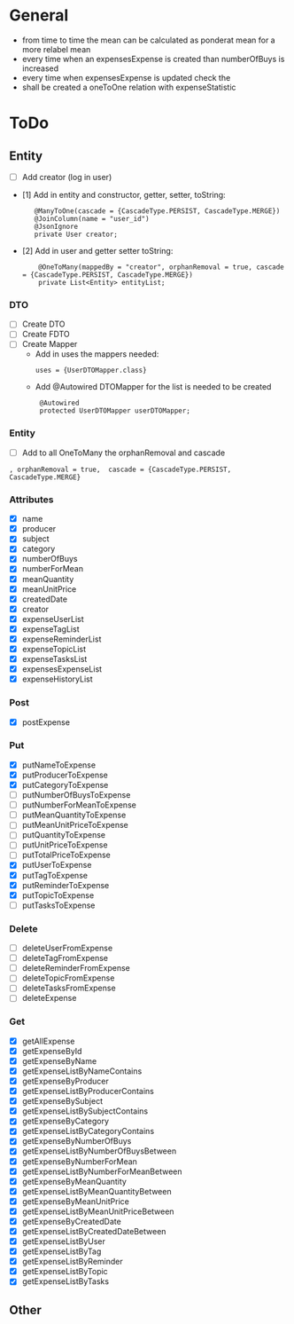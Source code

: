 # General

- from time to time the mean can be calculated as ponderat mean for a more relabel mean
- every time when an expensesExpense is created than numberOfBuys is increased
- every time when expensesExpense is updated check the
- shall be created a oneToOne relation with expenseStatistic

# ToDo

## Entity

- [ ] Add creator (log in user)
- [1] Add in entity and constructor, getter, setter, toString:
   ```
      @ManyToOne(cascade = {CascadeType.PERSIST, CascadeType.MERGE})
      @JoinColumn(name = "user_id")
      @JsonIgnore
      private User creator;
  ```
- [2] Add in user and getter setter toString:
  ```
      @OneToMany(mappedBy = "creator", orphanRemoval = true, cascade = {CascadeType.PERSIST, CascadeType.MERGE})
      private List<Entity> entityList;
  ```

### DTO

- [ ] Create DTO
- [ ] Create FDTO
- [ ] Create Mapper
    - Add in uses the mappers needed:
      ```
      uses = {UserDTOMapper.class}
      ```
    - Add @Autowired DTOMapper for the list is needed to be created
      ```
       @Autowired
       protected UserDTOMapper userDTOMapper;
      ```

### Entity

- [ ] Add to all OneToMany the orphanRemoval and cascade

```
, orphanRemoval = true,  cascade = {CascadeType.PERSIST, CascadeType.MERGE}
```

### Attributes

- [x] name
- [x] producer
- [x] subject
- [x] category
- [x] numberOfBuys
- [x] numberForMean
- [x] meanQuantity
- [x] meanUnitPrice
- [x] createdDate
- [x] creator
- [x] expenseUserList
- [x] expenseTagList
- [x] expenseReminderList
- [x] expenseTopicList
- [x] expenseTasksList
- [x] expensesExpenseList
- [x] expenseHistoryList

### Post

- [x] postExpense

### Put

- [x] putNameToExpense
- [x] putProducerToExpense
- [x] putCategoryToExpense
- [ ] putNumberOfBuysToExpense
- [ ] putNumberForMeanToExpense
- [ ] putMeanQuantityToExpense
- [ ] putMeanUnitPriceToExpense
- [ ] putQuantityToExpense
- [ ] putUnitPriceToExpense
- [ ] putTotalPriceToExpense
- [x] putUserToExpense
- [x] putTagToExpense
- [x] putReminderToExpense
- [x] putTopicToExpense
- [ ] putTasksToExpense

### Delete

- [ ] deleteUserFromExpense
- [ ] deleteTagFromExpense
- [ ] deleteReminderFromExpense
- [ ] deleteTopicFromExpense
- [ ] deleteTasksFromExpense
- [ ] deleteExpense

### Get

- [x] getAllExpense
- [x] getExpenseById
- [x] getExpenseByName
- [x] getExpenseListByNameContains
- [x] getExpenseByProducer
- [x] getExpenseListByProducerContains
- [x] getExpenseBySubject
- [x] getExpenseListBySubjectContains
- [x] getExpenseByCategory
- [x] getExpenseListByCategoryContains
- [x] getExpenseByNumberOfBuys
- [x] getExpenseListByNumberOfBuysBetween
- [x] getExpenseByNumberForMean
- [x] getExpenseListByNumberForMeanBetween
- [x] getExpenseByMeanQuantity
- [x] getExpenseListByMeanQuantityBetween
- [x] getExpenseByMeanUnitPrice
- [x] getExpenseListByMeanUnitPriceBetween
- [x] getExpenseByCreatedDate
- [x] getExpenseListByCreatedDateBetween
- [x] getExpenseListByUser
- [x] getExpenseListByTag
- [x] getExpenseListByReminder
- [x] getExpenseListByTopic
- [x] getExpenseListByTasks

## Other
